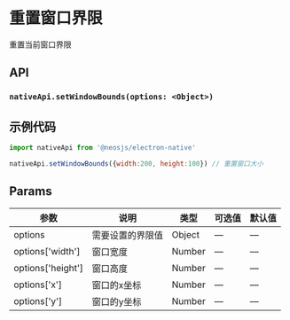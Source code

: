 # 重置窗口界限

重置当前窗口界限

## API
### `nativeApi.setWindowBounds(options: <Object>)`
### 

## 示例代码
```js
import nativeApi from '@neosjs/electron-native'

nativeApi.setWindowBounds({width:200, height:100}) // 重置窗口大小
```

## Params

| 参数  | 说明     | 类型   | 可选值     | 默认值 |
| ----- | -------- | ------ | ---------- | ------ |
| options | 需要设置的界限值 | Object | — | —      |
| options['width'] | 窗口宽度 | Number | — | —      |
| options['height'] | 窗口高度 | Number | — | —      |
| options['x'] | 窗口的x坐标 | Number | — | —      |
| options['y'] | 窗口的y坐标 | Number | — | —      |

